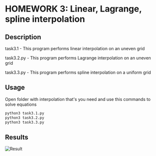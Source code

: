 # HOMEWORK 3: Linear, Lagrange, spline interpolation

## Description

task3.1 - This program performs linear interpolation on an uneven grid

task3.2.py - This program performs Lagrange interpolation on an uneven grid

task3.3.py - This program performs spline interpolation on a uniform grid

## Usage

Open folder with interpolation that's you need and use this commands to solve equations

```bash
python3 task3.1.py
python3 task3.2.py
python3 task3.3.py
```
## Results
![Result](./results.png "Results")
